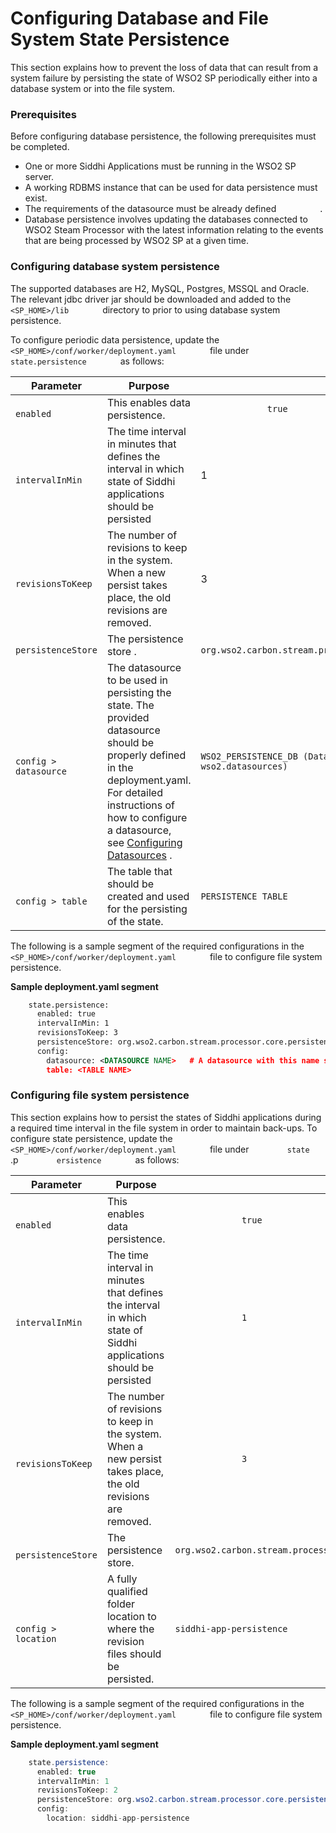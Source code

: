 # Configuring Database and File System State Persistence

This section explains how to prevent the loss of data that can result
from a system failure by persisting the state of WSO2 SP periodically
either into a database system or into the file system.

### Prerequisites

Before configuring database persistence, the following prerequisites
must be completed.

-   One or more Siddhi Applications must be running in the WSO2 SP
    server.
-   A working RDBMS instance that can be used for data persistence must
    exist.
-   The requirements of the datasource must be already defined
    `          .         `
-   Database persistence involves updating the databases connected to
    WSO2 Steam Processor with the latest information relating to the
    events that are being processed by WSO2 SP at a given time.

### Configuring database system persistence

The supported databases are H2, MySQL, Postgres, MSSQL and Oracle. The
relevant jdbc driver jar should be downloaded and added to the
`         <SP_HOME>/lib        ` directory to prior to using database
system persistence.

To configure periodic data persistence, update the
`         <SP_HOME>/conf/worker/deployment.yaml        ` file under
`         state.persistence        ` as follows:

<table>
<thead>
<tr class="header">
<th>Parameter</th>
<th>Purpose</th>
<th>Required Value</th>
</tr>
</thead>
<tbody>
<tr class="odd">
<td><code>             enabled            </code></td>
<td>This enables data persistence.</td>
<td><code>             true            </code></td>
</tr>
<tr class="even">
<td><code>             intervalInMin                         </code></td>
<td>The time interval in minutes that defines the interval in which state of Siddhi applications should be persisted</td>
<td>1</td>
</tr>
<tr class="odd">
<td><code>             revisionsToKeep            </code></td>
<td>The number of revisions to keep in the system. When a new persist takes place, the old revisions are removed.</td>
<td>3</td>
</tr>
<tr class="even">
<td><code>             persistenceStore                         </code></td>
<td>The persistence store .</td>
<td><code>             org.wso2.carbon.stream.processor.core.persistence.DBPersistenceStore            </code></td>
</tr>
<tr class="odd">
<td><code>             config &gt; datasource            </code></td>
<td>The datasource to be used in persisting the state. The provided datasource should be properly defined in the deployment.yaml. For detailed instructions of how to configure a datasource, see <a href="_Configuring_Datasources_">Configuring Datasources</a> .</td>
<td><pre><code>WSO2_PERSISTENCE_DB (Datasource with this name should be defined in wso2.datasources)</code></pre></td>
</tr>
<tr class="even">
<td><code>             config &gt; table            </code></td>
<td>The table that should be created and used for the persisting of the state.</td>
<td><pre><code>PERSISTENCE_TABLE</code></pre></td>
</tr>
</tbody>
</table>

The following is a sample segment of the required configurations in the
`         <SP_HOME>/conf/worker/deployment.yaml        ` file to
configure file system persistence.

**Sample deployment.yaml segment**

``` xml
    state.persistence:
      enabled: true
      intervalInMin: 1
      revisionsToKeep: 3
      persistenceStore: org.wso2.carbon.stream.processor.core.persistence.DBPersistenceStore
      config:
        datasource: <DATASOURCE NAME>   # A datasource with this name should be defined in wso2.datasources namespace
        table: <TABLE NAME>
```

  

### Configuring file system persistence

This section explains how to persist the states of Siddhi applications
during a required time interval in the file system in order to maintain
back-ups. To configure state persistence, update the
`         <SP_HOME>/conf/worker/deployment.yaml        ` file under
`         state        ` .p `         ersistence        ` as follows:

<table>
<thead>
<tr class="header">
<th>Parameter</th>
<th>Purpose</th>
<th>Required Value</th>
</tr>
</thead>
<tbody>
<tr class="odd">
<td><code>             enabled            </code></td>
<td>This enables data persistence.</td>
<td><code>             true            </code></td>
</tr>
<tr class="even">
<td><code>             intervalInMin            </code></td>
<td>The time interval in minutes that defines the interval in which state of Siddhi applications should be persisted<br />
</td>
<td><code>             1            </code></td>
</tr>
<tr class="odd">
<td><code>             revisionsToKeep            </code></td>
<td>The number of revisions to keep in the system. When a new persist takes place, the old revisions are removed.</td>
<td><code>             3            </code></td>
</tr>
<tr class="even">
<td><code>             persistenceStore                         </code></td>
<td>The persistence store.</td>
<td><pre><code>org.wso2.carbon.stream.processor.core.persistence.FileSystemPersistenceStore</code></pre></td>
</tr>
<tr class="odd">
<td><code>             config &gt; location            </code></td>
<td>A fully qualified folder location to where the revision files should be persisted.</td>
<td><pre><code>siddhi-app-persistence</code></pre></td>
</tr>
</tbody>
</table>

  

The following is a sample segment of the required configurations in the
`         <SP_HOME>/conf/worker/deployment.yaml        ` file to
configure file system persistence.

**Sample deployment.yaml segment**

``` java
    state.persistence:
      enabled: true
      intervalInMin: 1
      revisionsToKeep: 2
      persistenceStore: org.wso2.carbon.stream.processor.core.persistence.FileSystemPersistenceStore
      config:
        location: siddhi-app-persistence
```
